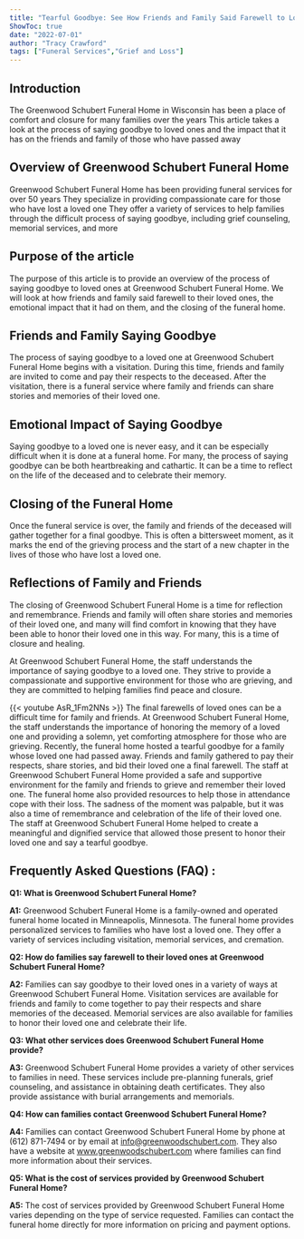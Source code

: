 ```yaml
---
title: "Tearful Goodbye: See How Friends and Family Said Farewell to Loved Ones at Greenwood Schubert Funeral Home"
ShowToc: true 
date: "2022-07-01"
author: "Tracy Crawford" 
tags: ["Funeral Services","Grief and Loss"]
---
```

## Introduction
The Greenwood Schubert Funeral Home in Wisconsin has been a place of comfort and closure for many families over the years This article takes a look at the process of saying goodbye to loved ones and the impact that it has on the friends and family of those who have passed away 

## Overview of Greenwood Schubert Funeral Home
Greenwood Schubert Funeral Home has been providing funeral services for over 50 years They specialize in providing compassionate care for those who have lost a loved one They offer a variety of services to help families through the difficult process of saying goodbye, including grief counseling, memorial services, and more 

## Purpose of the article
The purpose of this article is to provide an overview of the process of saying goodbye to loved ones at Greenwood Schubert Funeral Home. We will look at how friends and family said farewell to their loved ones, the emotional impact that it had on them, and the closing of the funeral home. 

## Friends and Family Saying Goodbye
The process of saying goodbye to a loved one at Greenwood Schubert Funeral Home begins with a visitation. During this time, friends and family are invited to come and pay their respects to the deceased. After the visitation, there is a funeral service where family and friends can share stories and memories of their loved one. 

## Emotional Impact of Saying Goodbye
Saying goodbye to a loved one is never easy, and it can be especially difficult when it is done at a funeral home. For many, the process of saying goodbye can be both heartbreaking and cathartic. It can be a time to reflect on the life of the deceased and to celebrate their memory. 

## Closing of the Funeral Home
Once the funeral service is over, the family and friends of the deceased will gather together for a final goodbye. This is often a bittersweet moment, as it marks the end of the grieving process and the start of a new chapter in the lives of those who have lost a loved one. 

## Reflections of Family and Friends
The closing of Greenwood Schubert Funeral Home is a time for reflection and remembrance. Friends and family will often share stories and memories of their loved one, and many will find comfort in knowing that they have been able to honor their loved one in this way. For many, this is a time of closure and healing. 

At Greenwood Schubert Funeral Home, the staff understands the importance of saying goodbye to a loved one. They strive to provide a compassionate and supportive environment for those who are grieving, and they are committed to helping families find peace and closure.

{{< youtube AsR_1Fm2NNs >}} 
The final farewells of loved ones can be a difficult time for family and friends. At Greenwood Schubert Funeral Home, the staff understands the importance of honoring the memory of a loved one and providing a solemn, yet comforting atmosphere for those who are grieving. Recently, the funeral home hosted a tearful goodbye for a family whose loved one had passed away. Friends and family gathered to pay their respects, share stories, and bid their loved one a final farewell. The staff at Greenwood Schubert Funeral Home provided a safe and supportive environment for the family and friends to grieve and remember their loved one. The funeral home also provided resources to help those in attendance cope with their loss. The sadness of the moment was palpable, but it was also a time of remembrance and celebration of the life of their loved one. The staff at Greenwood Schubert Funeral Home helped to create a meaningful and dignified service that allowed those present to honor their loved one and say a tearful goodbye.

## Frequently Asked Questions (FAQ) :
**Q1: What is Greenwood Schubert Funeral Home?**

**A1:** Greenwood Schubert Funeral Home is a family-owned and operated funeral home located in Minneapolis, Minnesota. The funeral home provides personalized services to families who have lost a loved one. They offer a variety of services including visitation, memorial services, and cremation.

**Q2: How do families say farewell to their loved ones at Greenwood Schubert Funeral Home?**

**A2:** Families can say goodbye to their loved ones in a variety of ways at Greenwood Schubert Funeral Home. Visitation services are available for friends and family to come together to pay their respects and share memories of the deceased. Memorial services are also available for families to honor their loved one and celebrate their life. 

**Q3: What other services does Greenwood Schubert Funeral Home provide?**

**A3:** Greenwood Schubert Funeral Home provides a variety of other services to families in need. These services include pre-planning funerals, grief counseling, and assistance in obtaining death certificates. They also provide assistance with burial arrangements and memorials. 

**Q4: How can families contact Greenwood Schubert Funeral Home?**

**A4:** Families can contact Greenwood Schubert Funeral Home by phone at (612) 871-7494 or by email at info@greenwoodschubert.com. They also have a website at www.greenwoodschubert.com where families can find more information about their services. 

**Q5: What is the cost of services provided by Greenwood Schubert Funeral Home?**

**A5:** The cost of services provided by Greenwood Schubert Funeral Home varies depending on the type of service requested. Families can contact the funeral home directly for more information on pricing and payment options.



